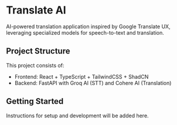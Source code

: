# Translate AI

AI-powered translation application inspired by Google Translate UX, leveraging specialized models for speech-to-text and translation.

## Project Structure

This project consists of:
- Frontend: React + TypeScript + TailwindCSS + ShadCN
- Backend: FastAPI with Groq AI (STT) and Cohere AI (Translation)

## Getting Started

Instructions for setup and development will be added here.
